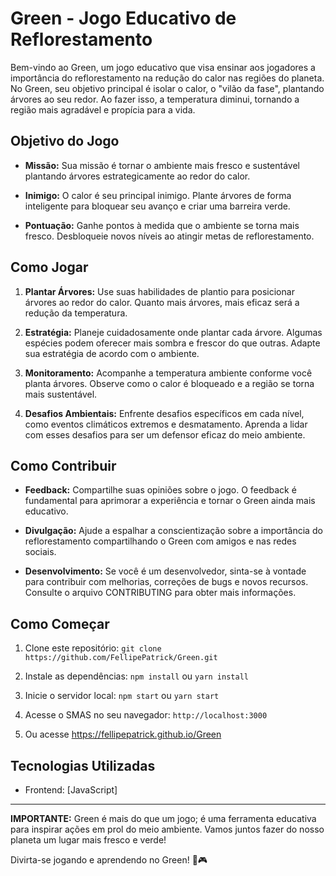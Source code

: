 # Green - Jogo Educativo de Reflorestamento

Bem-vindo ao Green, um jogo educativo que visa ensinar aos jogadores a importância do reflorestamento na redução do calor nas regiões do planeta. No Green, seu objetivo principal é isolar o calor, o "vilão da fase", plantando árvores ao seu redor. Ao fazer isso, a temperatura diminui, tornando a região mais agradável e propícia para a vida.

## Objetivo do Jogo

- **Missão:** Sua missão é tornar o ambiente mais fresco e sustentável plantando árvores estrategicamente ao redor do calor.

- **Inimigo:** O calor é seu principal inimigo. Plante árvores de forma inteligente para bloquear seu avanço e criar uma barreira verde.

- **Pontuação:** Ganhe pontos à medida que o ambiente se torna mais fresco. Desbloqueie novos níveis ao atingir metas de reflorestamento.

## Como Jogar

1. **Plantar Árvores:** Use suas habilidades de plantio para posicionar árvores ao redor do calor. Quanto mais árvores, mais eficaz será a redução da temperatura.

2. **Estratégia:** Planeje cuidadosamente onde plantar cada árvore. Algumas espécies podem oferecer mais sombra e frescor do que outras. Adapte sua estratégia de acordo com o ambiente.

3. **Monitoramento:** Acompanhe a temperatura ambiente conforme você planta árvores. Observe como o calor é bloqueado e a região se torna mais sustentável.

4. **Desafios Ambientais:** Enfrente desafios específicos em cada nível, como eventos climáticos extremos e desmatamento. Aprenda a lidar com esses desafios para ser um defensor eficaz do meio ambiente.

## Como Contribuir

- **Feedback:** Compartilhe suas opiniões sobre o jogo. O feedback é fundamental para aprimorar a experiência e tornar o Green ainda mais educativo.

- **Divulgação:** Ajude a espalhar a conscientização sobre a importância do reflorestamento compartilhando o Green com amigos e nas redes sociais.

- **Desenvolvimento:** Se você é um desenvolvedor, sinta-se à vontade para contribuir com melhorias, correções de bugs e novos recursos. Consulte o arquivo CONTRIBUTING para obter mais informações.

## Como Começar

1. Clone este repositório: `git clone https://github.com/FellipePatrick/Green.git`

2. Instale as dependências: `npm install` ou `yarn install`

3. Inicie o servidor local: `npm start` ou `yarn start`

4. Acesse o SMAS no seu navegador: `http://localhost:3000`

5. Ou acesse https://fellipepatrick.github.io/Green

## Tecnologias Utilizadas

- Frontend: [JavaScript]

---

**IMPORTANTE:** Green é mais do que um jogo; é uma ferramenta educativa para inspirar ações em prol do meio ambiente. Vamos juntos fazer do nosso planeta um lugar mais fresco e verde!

Divirta-se jogando e aprendendo no Green! 🌳🎮
